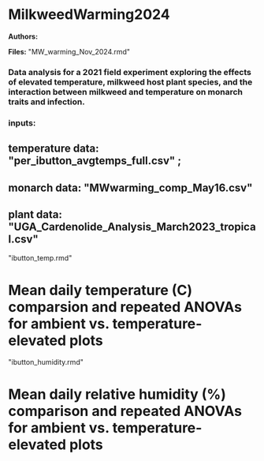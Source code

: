 # MilkweedWarming2024

**Authors:**

**Files:**
"MW_warming_Nov_2024.rmd"
### Data analysis for a 2021 field experiment exploring the effects of elevated temperature, milkweed host plant species, and the interaction between milkweed and temperature on monarch traits and infection.

### inputs: 
## temperature data: "per_ibutton_avgtemps_full.csv" ; 
## monarch data: "MWwarming_comp_May16.csv"
## plant data: "UGA_Cardenolide_Analysis_March2023_tropical.csv"

"ibutton_temp.rmd"
# Mean daily temperature (C) comparsion and repeated ANOVAs for ambient vs. temperature-elevated plots

"ibutton_humidity.rmd"
# Mean daily relative humidity (%) comparison and repeated ANOVAs for ambient vs. temperature-elevated plots
